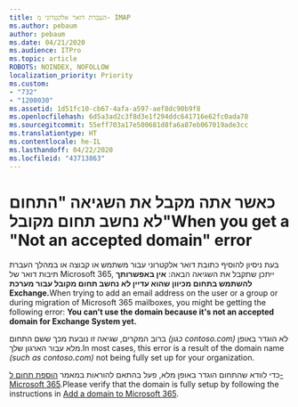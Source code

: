 ```yaml
---
title: העברת דואר אלקטרוני מ- IMAP
ms.author: pebaum
author: pebaum
ms.date: 04/21/2020
ms.audience: ITPro
ms.topic: article
ROBOTS: NOINDEX, NOFOLLOW
localization_priority: Priority
ms.custom:
- "732"
- "1200030"
ms.assetid: 1d51fc10-cb67-4afa-a597-aef8dc90b9f8
ms.openlocfilehash: 6d5a3ad2c3f8d3e1f294ddc641716e62fc0ada78
ms.sourcegitcommit: 55eff703a17e500681d8fa6a87eb067019ade3cc
ms.translationtype: HT
ms.contentlocale: he-IL
ms.lasthandoff: 04/22/2020
ms.locfileid: "43713863"
---
```

# <a name="when-you-get-a-not-an-accepted-domain-error"></a><span data-ttu-id="c628a-102">כאשר אתה מקבל את השגיאה "התחום לא נחשב תחום מקובל"</span><span class="sxs-lookup"><span data-stu-id="c628a-102">When you get a "Not an accepted domain" error</span></span>

<span data-ttu-id="c628a-103">בעת ניסיון להוסיף כתובת דואר אלקטרוני עבור משתמש או קבוצה או במהלך העברת תיבות דואר של Microsoft 365, ייתכן שתקבל את השגיאה הבאה: **אין באפשרותך להשתמש בתחום מכיוון שהוא עדיין לא נחשב תחום מקובל עבור מערכת Exchange.**</span><span class="sxs-lookup"><span data-stu-id="c628a-103">When trying to add an email address on the user or a group or during migration of Microsoft 365 mailboxes, you might be getting the following error: **You can't use the domain because it's not an accepted domain for Exchange System yet.**</span></span>
  
<span data-ttu-id="c628a-104">ברוב המקרים, שגיאה זו נובעת מכך ששם התחום *(כגון contoso.com)* לא הוגדר באופן מלא עבור הארגון שלך.</span><span class="sxs-lookup"><span data-stu-id="c628a-104">In most cases, this error is a result of the domain name *(such as contoso.com)*  not being fully set up for your organization.</span></span>
  
<span data-ttu-id="c628a-105">כדי לוודא שהתחום הוגדר באופן מלא, פעל בהתאם להוראות במאמר [הוספת תחום ל- Microsoft 365](https://docs.microsoft.com/office365/admin/setup/add-domain).</span><span class="sxs-lookup"><span data-stu-id="c628a-105">Please verify that the domain is fully setup by following the instructions in [Add a domain to Microsoft 365](https://docs.microsoft.com/office365/admin/setup/add-domain).</span></span>
  